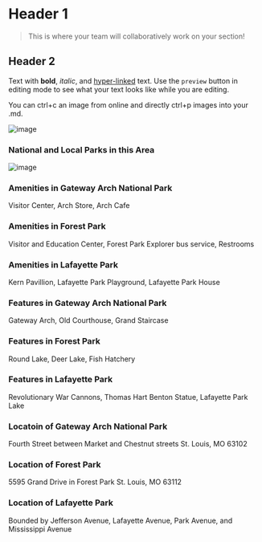 # Header 1

> This is where your team will collaboratively work on your section! 

## Header 2

Text with **bold**, _italic_, and [hyper-linked](https://ww2.amstat.org/meetings/wsds/2022/index.cfm) text. Use the `preview` button in editing mode to see what your text looks like while you are editing. 

You can ctrl+c an image from online and directly ctrl+p images into your .md. 

![image](https://user-images.githubusercontent.com/75965120/193682607-ecd7c869-8da9-427f-a127-246768618126.png)

### National and Local Parks in this Area
![image](https://user-images.githubusercontent.com/52007089/194350417-7b0bcad5-8b6f-4b8f-b34f-d263bfdf9147.png)

### Amenities in Gateway Arch National Park
Visitor Center,
Arch Store,
Arch Cafe

### Amenities in Forest Park
Visitor and Education Center,
Forest Park Explorer bus service,
Restrooms

### Amenities in Lafayette Park
Kern Pavillion,
Lafayette Park Playground,
Lafayette Park House

### Features in Gateway Arch National Park
Gateway Arch,
Old Courthouse,
Grand Staircase

### Features in Forest Park
Round Lake,
Deer Lake,
Fish Hatchery

### Features in Lafayette Park
Revolutionary War Cannons,
Thomas Hart Benton Statue,
Lafayette Park Lake

### Locatoin of Gateway Arch National Park
Fourth Street between Market and Chestnut streets
St. Louis, MO 63102

### Location of Forest Park
5595 Grand Drive in Forest Park
St. Louis, MO 63112

### Location of Lafayette Park
Bounded by Jefferson Avenue, Lafayette Avenue, Park Avenue, and Mississippi Avenue
